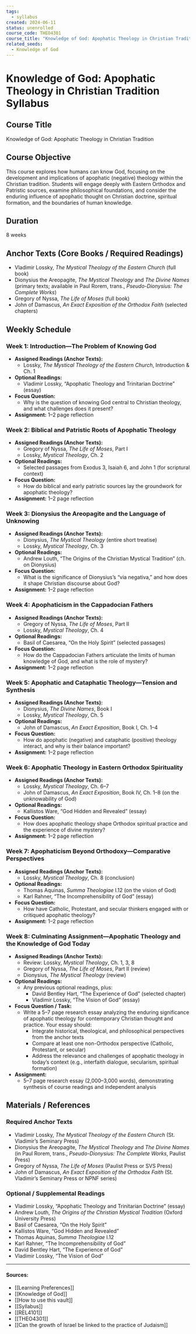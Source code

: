 ```yaml
---
tags:
  - syllabus
created: 2024-06-11
status: unenrolled
course_code: THEO4301
course_title: "Knowledge of God: Apophatic Theology in Christian Tradition"
related_seeds:
  - Knowledge of God
---
```


# Knowledge of God: Apophatic Theology in Christian Tradition Syllabus

## Course Title
Knowledge of God: Apophatic Theology in Christian Tradition

## Course Objective
This course explores how humans can know God, focusing on the development and implications of apophatic (negative) theology within the Christian tradition. Students will engage deeply with Eastern Orthodox and Patristic sources, examine philosophical foundations, and consider the enduring influence of apophatic thought on Christian doctrine, spiritual formation, and the boundaries of human knowledge.

## Duration
8 weeks

## Anchor Texts (Core Books / Required Readings)
- Vladimir Lossky, *The Mystical Theology of the Eastern Church* (full book)
- Dionysius the Areopagite, *The Mystical Theology* and *The Divine Names* (primary texts; available in Paul Rorem, trans., *Pseudo-Dionysius: The Complete Works*)
- Gregory of Nyssa, *The Life of Moses* (full book)
- John of Damascus, *An Exact Exposition of the Orthodox Faith* (selected chapters)

## Weekly Schedule

### Week 1: Introduction—The Problem of Knowing God
- **Assigned Readings (Anchor Texts):**  
  - Lossky, *The Mystical Theology of the Eastern Church*, Introduction & Ch. 1  
- **Optional Readings:**  
  - Vladimir Lossky, “Apophatic Theology and Trinitarian Doctrine” (essay)
- **Focus Question:**  
  - Why is the question of knowing God central to Christian theology, and what challenges does it present?
- **Assignment:** 1–2 page reflection

### Week 2: Biblical and Patristic Roots of Apophatic Theology
- **Assigned Readings (Anchor Texts):**  
  - Gregory of Nyssa, *The Life of Moses*, Part I  
  - Lossky, *Mystical Theology*, Ch. 2  
- **Optional Readings:**  
  - Selected passages from Exodus 3, Isaiah 6, and John 1 (for scriptural context)
- **Focus Question:**  
  - How do biblical and early patristic sources lay the groundwork for apophatic theology?
- **Assignment:** 1–2 page reflection

### Week 3: Dionysius the Areopagite and the Language of Unknowing
- **Assigned Readings (Anchor Texts):**  
  - Dionysius, *The Mystical Theology* (entire short treatise)  
  - Lossky, *Mystical Theology*, Ch. 3  
- **Optional Readings:**  
  - Andrew Louth, “The Origins of the Christian Mystical Tradition” (ch. on Dionysius)
- **Focus Question:**  
  - What is the significance of Dionysius’s “via negativa,” and how does it shape Christian discourse about God?
- **Assignment:** 1–2 page reflection

### Week 4: Apophaticism in the Cappadocian Fathers
- **Assigned Readings (Anchor Texts):**  
  - Gregory of Nyssa, *The Life of Moses*, Part II  
  - Lossky, *Mystical Theology*, Ch. 4  
- **Optional Readings:**  
  - Basil of Caesarea, “On the Holy Spirit” (selected passages)
- **Focus Question:**  
  - How do the Cappadocian Fathers articulate the limits of human knowledge of God, and what is the role of mystery?
- **Assignment:** 1–2 page reflection

### Week 5: Apophatic and Cataphatic Theology—Tension and Synthesis
- **Assigned Readings (Anchor Texts):**  
  - Dionysius, *The Divine Names*, Book I  
  - Lossky, *Mystical Theology*, Ch. 5  
- **Optional Readings:**  
  - John of Damascus, *An Exact Exposition*, Book I, Ch. 1–4
- **Focus Question:**  
  - How do apophatic (negative) and cataphatic (positive) theology interact, and why is their balance important?
- **Assignment:** 1–2 page reflection

### Week 6: Apophatic Theology in Eastern Orthodox Spirituality
- **Assigned Readings (Anchor Texts):**  
  - Lossky, *Mystical Theology*, Ch. 6–7  
  - John of Damascus, *An Exact Exposition*, Book IV, Ch. 1–8 (on the unknowability of God)
- **Optional Readings:**  
  - Kallistos Ware, “God Hidden and Revealed” (essay)
- **Focus Question:**  
  - How does apophatic theology shape Orthodox spiritual practice and the experience of divine mystery?
- **Assignment:** 1–2 page reflection

### Week 7: Apophaticism Beyond Orthodoxy—Comparative Perspectives
- **Assigned Readings (Anchor Texts):**  
  - Lossky, *Mystical Theology*, Ch. 8 (conclusion)  
- **Optional Readings:**  
  - Thomas Aquinas, *Summa Theologiae* I.12 (on the vision of God)  
  - Karl Rahner, “The Incomprehensibility of God” (essay)
- **Focus Question:**  
  - How have Catholic, Protestant, and secular thinkers engaged with or critiqued apophatic theology?
- **Assignment:** 1–2 page reflection

### Week 8: Culminating Assignment—Apophatic Theology and the Knowledge of God Today
- **Assigned Readings (Anchor Texts):**  
  - Review: Lossky, *Mystical Theology*, Ch. 1, 3, 8  
  - Gregory of Nyssa, *The Life of Moses*, Part II (review)  
  - Dionysius, *The Mystical Theology* (review)  
- **Optional Readings:**  
  - Any previous optional readings, plus:  
    - David Bentley Hart, “The Experience of God” (selected chapter)  
    - Vladimir Lossky, “The Vision of God” (essay)
- **Focus Question / Task:**  
  - Write a 5–7 page research essay analyzing the enduring significance of apophatic theology for contemporary Christian thought and practice. Your essay should:  
    - Integrate historical, theological, and philosophical perspectives from the anchor texts  
    - Compare at least one non-Orthodox perspective (Catholic, Protestant, or secular)  
    - Address the relevance and challenges of apophatic theology in today’s context (e.g., interfaith dialogue, secularism, spiritual formation)
- **Assignment:**  
  - 5–7 page research essay (2,000–3,000 words), demonstrating synthesis of course readings and independent analysis

## Materials / References

### Required Anchor Texts
- Vladimir Lossky, *The Mystical Theology of the Eastern Church* (St. Vladimir’s Seminary Press)
- Dionysius the Areopagite, *The Mystical Theology* and *The Divine Names* (in Paul Rorem, trans., *Pseudo-Dionysius: The Complete Works*, Paulist Press)
- Gregory of Nyssa, *The Life of Moses* (Paulist Press or SVS Press)
- John of Damascus, *An Exact Exposition of the Orthodox Faith* (St. Vladimir’s Seminary Press or NPNF series)

### Optional / Supplemental Readings
- Vladimir Lossky, “Apophatic Theology and Trinitarian Doctrine” (essay)
- Andrew Louth, *The Origins of the Christian Mystical Tradition* (Oxford University Press)
- Basil of Caesarea, “On the Holy Spirit”
- Kallistos Ware, “God Hidden and Revealed”
- Thomas Aquinas, *Summa Theologiae* I.12
- Karl Rahner, “The Incomprehensibility of God”
- David Bentley Hart, “The Experience of God”
- Vladimir Lossky, “The Vision of God”

---

#### Sources:

- [[Learning Preferences]]
- [[Knowledge of God]]
- [[How to use this vault]]
- [[Syllabus]]
- [[REL4101]]
- [[THEO4301]]
- [[Can the growth of Israel be linked to the practice of Judaism]]